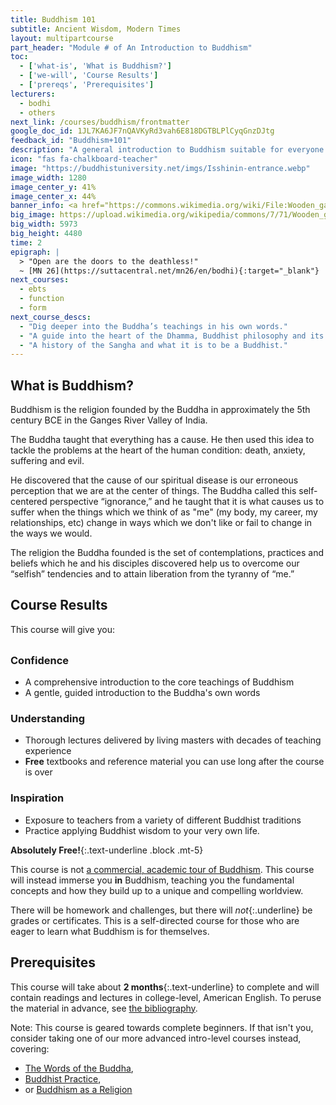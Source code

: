 ```yaml
---
title: Buddhism 101
subtitle: Ancient Wisdom, Modern Times
layout: multipartcourse
part_header: "Module # of An Introduction to Buddhism"
toc:
  - ['what-is', 'What is Buddhism?']
  - ['we-will', 'Course Results']
  - ['prereqs', 'Prerequisites']
lecturers:
  - bodhi
  - others
next_link: /courses/buddhism/frontmatter
google_doc_id: 1JL7KA6JF7nQAVKyRd3vah6E818DGTBLPlCyqGnzDJtg
feedback_id: "Buddhism+101" 
description: "A general introduction to Buddhism suitable for everyone."
icon: "fas fa-chalkboard-teacher"
image: "https://buddhistuniversity.net/imgs/Isshinin-entrance.webp"
image_width: 1280
image_center_y: 41%
image_center_x: 44%
banner_info: <a href="https://commons.wikimedia.org/wiki/File:Wooden_gate_with_open_double_door_leading_to_the_garden_of_Isshinin_Buddhist_temple_in_the_compounds_of_Chion-in_Kyoto_Japan.jpg">Basile Morin</a>, <a href="https://creativecommons.org/licenses/by-sa/4.0">BY-SA 4.0</a>
big_image: https://upload.wikimedia.org/wikipedia/commons/7/71/Wooden_gate_with_open_double_door_leading_to_the_garden_of_Isshinin_Buddhist_temple_in_the_compounds_of_Chion-in_Kyoto_Japan.jpg
big_width: 5973
big_height: 4480
time: 2
epigraph: |
  > "Open are the doors to the deathless!"  
  ~ [MN 26](https://suttacentral.net/mn26/en/bodhi){:target="_blank"}
next_courses:
  - ebts
  - function
  - form
next_course_descs:
  - "Dig deeper into the Buddha’s teachings in his own words."
  - "A guide into the heart of the Dhamma, Buddhist philosophy and its transformative purpose."
  - "A history of the Sangha and what it is to be a Buddhist." 
---
```


<h2 id="what-is">What is Buddhism?</h2>

Buddhism is the religion founded by the Buddha in approximately the 5th century BCE in the Ganges River Valley of India.

The Buddha taught that everything has a cause. He then used this idea to tackle the problems at the heart of the human condition: death, anxiety, suffering and evil.

He discovered that the cause of our spiritual disease is our erroneous perception that we are at the center of things. The Buddha called this self-centered perspective “ignorance,” and he taught that it is what causes us to suffer when the things which we think of as "me" (my body, my career, my relationships, etc) change in ways which we don't like or fail to change in the ways we would.

The religion the Buddha founded is the set of contemplations, practices and beliefs which he and his disciples discovered help us to overcome our “selfish” tendencies and to attain liberation from the tyranny of “me.”


<h2 id="we-will">Course Results</h2>

This course will give you:

<h3 style="padding-top:8px">Confidence</h3>

- A comprehensive introduction to the core teachings of Buddhism
- A gentle, guided introduction to the Buddha's own words

### Understanding

- Thorough lectures delivered by living masters with decades of teaching experience
- **Free** textbooks and reference material you can use long after the course is over

### Inspiration

- Exposure to teachers from a variety of different Buddhist traditions
- Practice applying Buddhist wisdom to your very own life.

**Absolutely Free!**{:.text-underline .block .mt-5}

This course is not [a commercial, academic tour of Buddhism](/content/monographs/intro-to-buddhism_harvey).
This course will instead immerse you **in** Buddhism, teaching you the fundamental concepts and how they build up to a unique and compelling worldview.

There will be homework and challenges, but there will *not*{:.underline} be grades or certificates. This is a self-directed course for those who are eager to learn what Buddhism is for themselves.

<h2 id="prerequisites">Prerequisites</h2>

This course will take about **2 months**{:.text-underline} to complete and will contain readings and lectures in college-level, American English.
To peruse the material in advance, see [the bibliography](/tags/buddhism).

Note: This course is geared towards complete beginners.
If that isn't you, consider taking one of our more advanced intro-level courses instead, covering:
- [The Words of the Buddha](/courses/ebts),
- [Buddhist Practice](/courses/function),
- or [Buddhism as a Religion](/courses/form)
